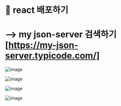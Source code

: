 #  🧆 react 배포하기
# --> my json-server 검색하기 [https://my-json-server.typicode.com/]
![image](https://github.com/understanding963852/604react/assets/60366769/9b98c43d-49d8-4b27-bdc9-ec0adb587852)


![image](https://github.com/understanding963852/604react/assets/60366769/c8ee1bfe-0134-47e3-9eff-27f8f8d1a14c)


![image](https://github.com/understanding963852/604react/assets/60366769/c194a2e4-58f3-4053-8e34-2d547c46ce0d)

![image](https://github.com/understanding963852/604react/assets/60366769/500a0628-1ea8-40c2-8128-25e77d448211)

